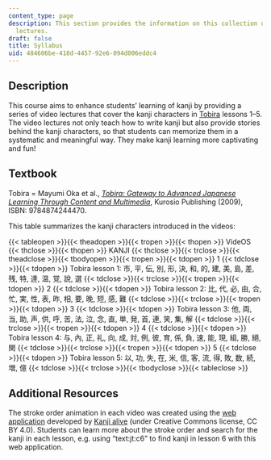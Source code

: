 ```yaml
---
content_type: page
description: This section provides the information on this collection of kanji video
  lectures.
draft: false
title: Syllabus
uid: 484606be-418d-4457-92e6-094d006eddc4
---
```

## Description

This course aims to enhance students’ learning of kanji by providing a series of video lectures that cover the kanji characters in [Tobira](https://tobiraweb.9640.jp/) lessons 1–5. The video lectures not only teach how to write kanji but also provide stories behind the kanji characters, so that students can memorize them in a systematic and meaningful way. They make kanji learning more captivating and fun!

## Textbook

Tobira = Mayumi Oka et al., [*Tobira: Gateway to Advanced Japanese Learning Through Content and Multimedia*](https://tobiraweb.9640.jp/), Kurosio Publishing (2009), ISBN: 9784874244470.

This table summarizes the kanji characters introduced in the videos:

{{< tableopen >}}{{< theadopen >}}{{< tropen >}}{{< thopen >}}
VideOS
{{< thclose >}}{{< thopen >}}
KANJI
{{< thclose >}}{{< trclose >}}{{< theadclose >}}{{< tbodyopen >}}{{< tropen >}}{{< tdopen >}}
1
{{< tdclose >}}{{< tdopen >}}
Tobira lesson 1: 市, 平, 伝, 別, 形, 決, 和, 的, 建, 美, 島, 差, 残, 特, 達, 温, 覚, 說, 選
{{< tdclose >}}{{< trclose >}}{{< tropen >}}{{< tdopen >}}
2
{{< tdclose >}}{{< tdopen >}}
Tobira lesson 2: 比, 代, 必, 由, 合, 忙, 実, 性, 表, 昨, 相, 要, 晚, 短, 感, 難
{{< tdclose >}}{{< trclose >}}{{< tropen >}}{{< tdopen >}}
3
{{< tdclose >}}{{< tdopen >}}
Tobira lesson 3: 他, 両, 当, 助, 声, 供, 呼, 苦, 法, 泣, 念, 直, 単, 発, 首, 連, 笑, 集, 解
{{< tdclose >}}{{< trclose >}}{{< tropen >}}{{< tdopen >}}
4
{{< tdclose >}}{{< tdopen >}}
Tobira lesson 4: 与, 內, 正, 礼, 向, 成, 対, 例, 彼, 育, 係, 負, 速, 能, 現, 組, 勝, 絕, 関
{{< tdclose >}}{{< trclose >}}{{< tropen >}}{{< tdopen >}}
5
{{< tdclose >}}{{< tdopen >}}
Tobira lesson 5: 以, 功, 失, 在, 米, 信, 客, 流, 得, 敗, 数, 続, 増, 億
{{< tdclose >}}{{< trclose >}}{{< tbodyclose >}}{{< tableclose >}}

## Additional Resources

The stroke order animation in each video was created using the [web application](https://app.kanjialive.com/search) developed by [Kanji alive](https://kanjialive.com/) (under Creative Commons license, CC BY 4.0). Students can learn more about the stroke order and search for the kanji in each lesson, e.g. using “text:jt:c6” to find kanji in lesson 6 with this web application.